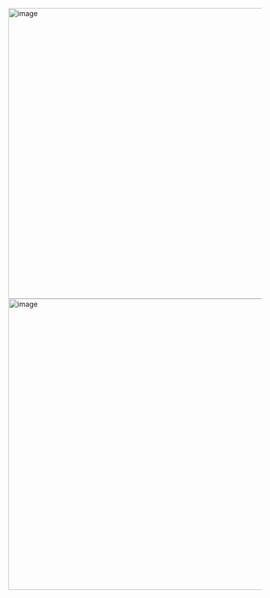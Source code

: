 <img width="577" alt="image" src="https://github.com/user-attachments/assets/8ef869a5-ed92-490a-af34-6c51d0a06fe0" /><br>
<img width="578" alt="image" src="https://github.com/user-attachments/assets/c481a72d-b217-4bac-96e3-f6c7e7a492c1" />

